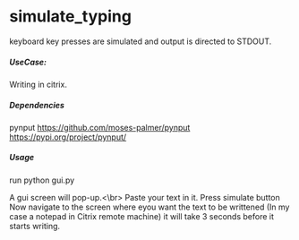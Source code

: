 # simulate_typing
keyboard key presses are simulated and output is directed to STDOUT.

##### UseCase:
Writing in citrix.

##### Dependencies
pynput
https://github.com/moses-palmer/pynput
https://pypi.org/project/pynput/

##### Usage
run python gui.py

A gui screen will pop-up.<\br>
Paste your text in it.
Press simulate button
Now navigate to the screen where eyou want the text to be writtened (In my case a notepad in Citrix remote machine)
it will take 3 seconds before it starts writing.
